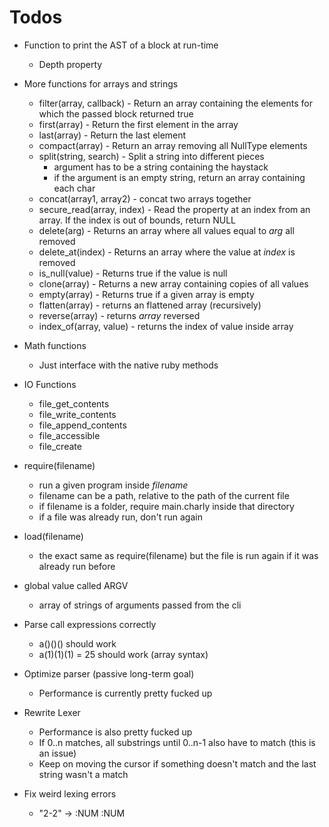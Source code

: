 # Todos

- Function to print the AST of a block at run-time
  - Depth property

- More functions for arrays and strings
  - filter(array, callback) - Return an array containing the elements for which the passed block returned true
  - first(array) - Return the first element in the array
  - last(array) - Return the last element
  - compact(array) - Return an array removing all NullType elements
  - split(string, search) - Split a string into different pieces
    - argument has to be a string containing the haystack
    - if the argument is an empty string, return an array containing each char
  - concat(array1, array2) - concat two arrays together
  - secure_read(array, index) - Read the property at an index from an array. If the index is out of bounds, return NULL
  - delete(arg) - Returns an array where all values equal to *arg* all removed
  - delete_at(index) - Returns an array where the value at *index* is removed
  - is_null(value) - Returns true if the value is null
  - clone(array) - Returns a new array containing copies of all values
  - empty(array) - Returns true if a given array is empty
  - flatten(array) - returns an flattened array (recursively)
  - reverse(array) - returns *array* reversed
  - index_of(array, value) - returns the index of value inside array

- Math functions
  - Just interface with the native ruby methods

- IO Functions
  - file_get_contents
  - file_write_contents
  - file_append_contents
  - file_accessible
  - file_create

- require(filename)
  - run a given program inside *filename*
  - filename can be a path, relative to the path of the current file
  - if filename is a folder, require main.charly inside that directory
  - if a file was already run, don't run again

- load(filename)
  - the exact same as require(filename) but the file is run again if it was already run before

- global value called ARGV
  - array of strings of arguments passed from the cli

- Parse call expressions correctly
  - a()()() should work
  - a(1)(1)(1) = 25 should work (array syntax)

- Optimize parser (passive long-term goal)
  - Performance is currently pretty fucked up

- Rewrite Lexer
  - Performance is also pretty fucked up
  - If 0..n matches, all substrings until 0..n-1 also have to match (this is an issue)
  - Keep on moving the cursor if something doesn't match and the last string wasn't a match

- Fix weird lexing errors
  - "2-2" -> :NUM :NUM
